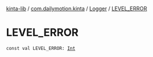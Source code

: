 [kinta-lib](../../index.md) / [com.dailymotion.kinta](../index.md) / [Logger](index.md) / [LEVEL_ERROR](./-l-e-v-e-l_-e-r-r-o-r.md)

# LEVEL_ERROR

`const val LEVEL_ERROR: `[`Int`](https://kotlinlang.org/api/latest/jvm/stdlib/kotlin/-int/index.html)